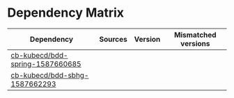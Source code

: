 # Dependency Matrix

Dependency | Sources | Version | Mismatched versions
---------- | ------- | ------- | -------------------
[cb-kubecd/bdd-spring-1587660685](https://github.com/cb-kubecd/bdd-spring-1587660685.git) |  | []() | 
[cb-kubecd/bdd-sbhg-1587662293](https://github.com/cb-kubecd/bdd-sbhg-1587662293.git) |  | []() | 
